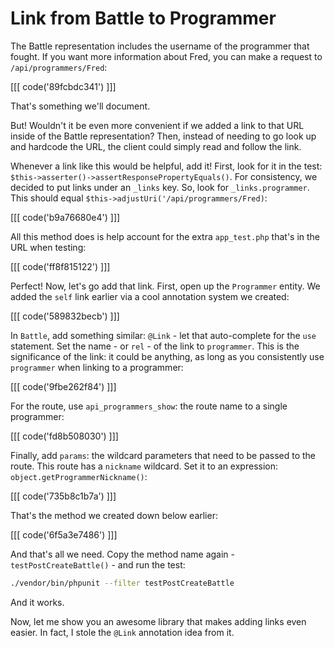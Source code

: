# Link from Battle to Programmer

The Battle representation includes the username of the programmer that fought. If
you want more information about Fred, you can make a request to `/api/programmers/Fred`:

[[[ code('89fcbdc341') ]]]

That's something we'll document.

But! Wouldn't it be even more convenient if we added a link to that URL inside of
the Battle representation? Then, instead of needing to go look up and hardcode the
URL, the client could simply read and follow the link.

Whenever a link like this would be helpful, add it! First, look for it in the test:
`$this->asserter()->assertResponsePropertyEquals()`. For consistency, we decided to
put links under an `_links` key. So, look for `_links.programmer`. This should equal
`$this->adjustUri('/api/programmers/Fred)`:

[[[ code('b9a76680e4') ]]]

All this method does is help account for the extra `app_test.php` that's in the URL
when testing:

[[[ code('ff8f815122') ]]]

Perfect! Now, let's go add that link. First, open up the `Programmer` entity. We
added the `self` link earlier via a cool annotation system we created:

[[[ code('589832becb') ]]]

In `Battle`, add something similar: `@Link` - let that auto-complete for the `use` statement.
Set the name - or `rel` - of the link to `programmer`. This is the significance of
the link: it could be anything, as long as you consistently use `programmer` when
linking to a programmer:

[[[ code('9fbe262f84') ]]]

For the route, use `api_programmers_show`: the route name to a single programmer:

[[[ code('fd8b508030') ]]]

Finally, add `params`: the wildcard parameters that need to be passed to the route.
This route has a `nickname` wildcard. Set it to an expression: `object.getProgrammerNickname()`:

[[[ code('735b8c1b7a') ]]]

That's the method we created down below earlier:

[[[ code('6f5a3e7486') ]]]

And that's all we need. Copy the method name again - `testPostCreateBattle()` - and run
the test:

```bash
./vendor/bin/phpunit --filter testPostCreateBattle
```

And it works.

Now, let me show you an awesome library that makes adding links even easier. In fact,
I stole the `@Link` annotation idea from it.
